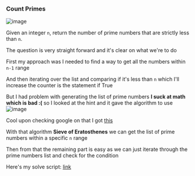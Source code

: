 <h3> Count Primes </h3>

![image](https://github.com/h4ckyou/h4ckyou.github.io/assets/127159644/69121a52-bb69-468b-bfbc-8f6aff7b71c9)

Given an integer `n`, return the number of prime numbers that are strictly less than `n`.

The question is very straight forward and it's clear on what we're to do

First my approach was I needed to find a way to get all the numbers within `n-1` range

And then iterating over the list and comparing if it's less than `n` which I'll increase the counter is the statement if True

But I had problem with generating the list of prime numbers **I suck at math which is bad :(**  so I looked at the hint and it gave the algorithm to use
![image](https://github.com/h4ckyou/h4ckyou.github.io/assets/127159644/37c9b22a-6cf1-42a7-86d6-3c37213cc526)

Cool upon checking google on that I got [this](https://www.geeksforgeeks.org/sieve-of-eratosthenes/)

With that algorithm **Sieve of Eratosthenes** we can get the list of prime numbers within a specific `n` range

Then from that the remaining part is easy as we can just iterate through the prime numbers list and check for the condition 

Here's my solve script: [link]()
